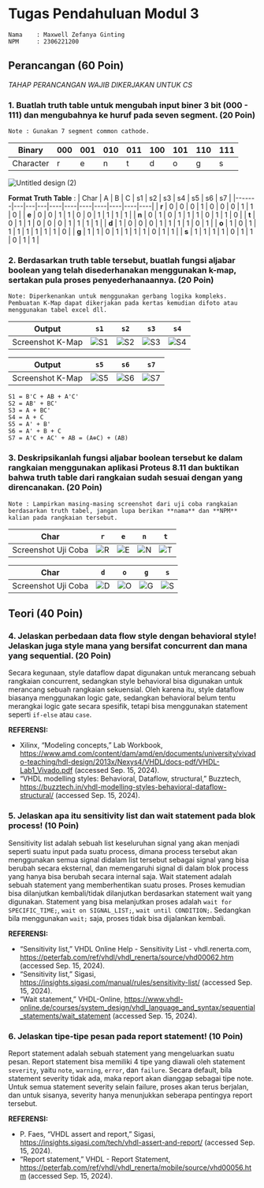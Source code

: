 # Tugas Pendahuluan Modul 3
```
Nama    : Maxwell Zefanya Ginting
NPM     : 2306221200
```

## Perancangan (60 Poin)
  *TAHAP PERANCANGAN WAJIB DIKERJAKAN UNTUK CS*
### 1. Buatlah truth table untuk mengubah input biner 3 bit (000 - 111) dan mengubahnya ke huruf pada seven segment.  (20 Poin)

    Note : Gunakan 7 segment common cathode.

| Binary | 000 | 001 | 010 | 011 | 100 | 101 | 110 | 111 |
|--------|-----|-----|-----|-----|-----|-----|-----|-----|
| Character | r   | e   | n   | t   | d   | o   | g   | s   |

![Untitled design (2)](https://github.com/user-attachments/assets/b166d3f1-f67c-4fde-a53d-04858f602dfa)

**Format Truth Table** :
| Char  | A | B | C | s1 | s2 | s3 | s4 | s5 | s6 | s7 |
|-------|---|---|---|----|----|----|----|----|----|----|
| **r** | 0 | 0 | 0 | 1  | 0  | 0  | 0  | 1  | 1  | 0  |
| **e** | 0 | 0 | 1 | 1  | 0  | 0  | 1  | 1  | 1  | 1  |
| **n** | 0 | 1 | 0 | 1  | 1  | 1  | 0  | 1  | 1  | 0  |
| **t** | 0 | 1 | 1 | 0  | 0  | 0  | 1  | 1  | 1  | 1  |
| **d** | 1 | 0 | 0 | 0  | 1  | 1  | 1  | 1  | 0  | 1  |
| **o** | 1 | 0 | 1 | 1  | 1  | 1  | 1  | 1  | 1  | 0  |
| **g** | 1 | 1 | 0 | 1  | 1  | 1  | 1  | 0  | 1  | 1  |
| **s** | 1 | 1 | 1 | 1  | 0  | 1  | 1  | 0  | 1  | 1  |  


### 2. Berdasarkan truth table tersebut, buatlah fungsi aljabar boolean yang telah disederhanakan menggunakan k-map, sertakan pula proses penyederhanaannya. (20 Poin)

    Note: Diperkenankan untuk menggunakan gerbang logika kompleks. Pembuatan K-Map dapat dikerjakan pada kertas kemudian difoto atau menggunakan tabel excel dll.

| Output | `s1` | `s2` | `s3` | `s4` |
|--------|------|------|------|------|
| Screenshot K-Map | ![S1](https://github.com/user-attachments/assets/4e05bddc-b8d4-4b17-83ea-3210b53f18e3) | ![S2](https://github.com/user-attachments/assets/5e5dae9c-429d-4293-a0a7-dad6c19d6313) | ![S3](https://github.com/user-attachments/assets/99e8aae8-a0a1-4532-a49d-8f2d45f73176) | ![S4](https://github.com/user-attachments/assets/6aecb77e-bd7c-4a04-acc3-046dcb41fb9e) |

| Output | `s5` | `s6` | `s7` |
|--------|------|------|------|
| Screenshot K-Map | ![S5](https://github.com/user-attachments/assets/b8f17bad-bef6-45ab-b70d-20106cded59b) | ![S6](https://github.com/user-attachments/assets/4566ecc6-086e-405e-a7e9-b676e842351e) | ![S7](https://github.com/user-attachments/assets/f879c3ad-222a-48eb-b937-792c6db70fec) |

```
S1 = B'C + AB + A'C'  
S2 = AB' + BC'  
S3 = A + BC'  
S4 = A + C  
S5 = A' + B'  
S6 = A' + B + C  
S7 = A'C + AC' + AB = (A⊕C) + (AB)
```


### 3. Deskripsikanlah fungsi aljabar boolean tersebut ke dalam rangkaian menggunakan aplikasi **Proteus 8.11** dan buktikan bahwa truth table dari rangkaian sudah sesuai dengan yang direncanakan. (20 Poin)
    Note : Lampirkan masing-masing screenshot dari uji coba rangkaian berdasarkan truth tabel, jangan lupa berikan **nama** dan **NPM** kalian pada rangkaian tersebut.

| Char | `r` | `e` | `n` | `t` |
|------|-----|-----|-----|-----|
| Screenshot Uji Coba | ![R](https://github.com/user-attachments/assets/d0904ec0-e0ed-4987-8faf-b72132096730)|![E](https://github.com/user-attachments/assets/c686593e-aa79-4954-92f0-379e62a32727) |![N](https://github.com/user-attachments/assets/d72922db-eb3f-47ed-bc3e-6236e71fbdc9) | ![T](https://github.com/user-attachments/assets/522a11d5-0491-4b33-92f9-65156d7aa020)



| Char | `d` | `o` | `g` | `s` |
|------|-----|-----|-----|-----|
| Screenshot Uji Coba |![D](https://github.com/user-attachments/assets/33e1d2e4-00f7-457d-b64b-671fca5e2810) | ![O](https://github.com/user-attachments/assets/15b87d6e-0d2f-4bf9-9f31-ea1d75eb1edf) |  ![G](https://github.com/user-attachments/assets/dc5ae45a-dd00-42e1-a50c-c049d2a3de02)| ![S](https://github.com/user-attachments/assets/dc032956-c866-42d7-a3ac-1ed2f29b6511) |




## Teori (40 Poin)
### 4. Jelaskan perbedaan data flow style dengan behavioral style! Jelaskan juga style mana yang bersifat concurrent dan mana yang sequential. (20 Poin)

Secara kegunaan, style dataflow dapat digunakan untuk merancang sebuah rangkaian concurrent, sedangkan style behavioral bisa digunakan untuk merancang sebuah rangkaian sekuensial. Oleh karena itu, style dataflow biasanya menggunakan logic gate, sedangkan behavioral belum tentu merangkai logic gate secara spesifik, tetapi bisa menggunakan statement seperti `if-else` atau `case`.  

**REFERENSI:**
- Xilinx, “Modeling concepts,” Lab Workbook, https://www.amd.com/content/dam/amd/en/documents/university/vivado-teaching/hdl-design/2013x/Nexys4/VHDL/docs-pdf/VHDL-Lab1_Vivado.pdf (accessed Sep. 15, 2024).  
- “VHDL modelling styles: Behavioral, Dataflow, structural,” Buzztech, https://buzztech.in/vhdl-modelling-styles-behavioral-dataflow-structural/ (accessed Sep. 15, 2024).  

### 5. Jelaskan apa itu sensitivity list dan wait statement pada blok process! (10 Poin)

Sensitivity list adalah sebuah list keseluruhan signal yang akan menjadi seperti suatu input pada suatu process, dimana process tersebut akan menggunakan semua signal didalam list tersebut sebagai signal yang bisa berubah secara eksternal, dan memengaruhi signal di dalam blok process yang hanya bisa berubah secara internal saja.
Wait statement adalah sebuah statement yang memberhentikan suatu proses. Proses kemudian bisa dilanjutkan kembali/tidak dilanjutkan berdasarkan statement wait yang digunakan. Statement yang bisa melanjutkan proses adalah `wait for SPECIFIC_TIME;`, `wait on SIGNAL_LIST;`, `wait until CONDITION;`. Sedangkan bila menggunakan `wait;` saja, proses tidak bisa dijalankan kembali.  

**REFERENSI:**  
- “Sensitivity list,” VHDL Online Help - Sensitivity List - vhdl.renerta.com, https://peterfab.com/ref/vhdl/vhdl_renerta/source/vhd00062.htm (accessed Sep. 15, 2024).
- “Sensitivity list,” Sigasi, https://insights.sigasi.com/manual/rules/sensitivity-list/ (accessed Sep. 15, 2024).
- “Wait statement,” VHDL-Online, https://www.vhdl-online.de/courses/system_design/vhdl_language_and_syntax/sequential_statements/wait_statement (accessed Sep. 15, 2024). 

### 6. Jelaskan tipe-tipe pesan pada report statement! (10 Poin)

Report statement adalah sebuah statement yang mengeluarkan suatu pesan. Report statement bisa memiliki 4 tipe yang diawali oleh statement `severity`, yaitu `note`, `warning`, `error`, dan `failure`. Secara default, bila statement severity tidak ada, maka report akan dianggap sebagai tipe note. Untuk semua statement severity selain failure, proses akan terus berjalan, dan untuk sisanya, severity hanya menunjukkan seberapa pentingya report tersebut.  

**REFERENSI:**  
- P. Faes, “VHDL assert and report,” Sigasi, https://insights.sigasi.com/tech/vhdl-assert-and-report/ (accessed Sep. 15, 2024).
- “Report statement,” VHDL - Report Statement, https://peterfab.com/ref/vhdl/vhdl_renerta/mobile/source/vhd00056.htm (accessed Sep. 15, 2024). 
